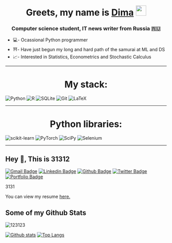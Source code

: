 <h1 align="center">Greets, my name is <a href="https://daniilshat.ru/" target="_blank">Dima</a> 
<img src="https://github.com/blackcater/blackcater/raw/main/images/Hi.gif" height="32"/></h1>
<h3 align="center">Computer science student, IT news writer from Russia 🇷🇺</h3>

* 💻- Ocassional Python programmer
* ⛩️- Have just begun my long and hard path of the samurai at ML and DS
* 📈- Interested in Statistics, Econometrics and Stochastic Calculus

------

<h1 align="center">My stack:</h1> 

![Python](https://img.shields.io/badge/python-3670A0?style=for-the-badge&logo=python&logoColor=ffdd54)
![R](https://img.shields.io/badge/r-%23276DC3.svg?style=for-the-badge&logo=r&logoColor=white)
![SQLite](https://img.shields.io/badge/sqlite-%2307405e.svg?style=for-the-badge&logo=sqlite&logoColor=white)
![Git](https://img.shields.io/badge/git-%23F05033.svg?style=for-the-badge&logo=git&logoColor=white)
![LaTeX](https://img.shields.io/badge/latex-%23008080.svg?style=for-the-badge&logo=latex&logoColor=white)

------

<h1 align="center">Python libraries:</h1> 

![scikit-learn](https://img.shields.io/badge/scikit--learn-%23F7931E.svg?style=for-the-badge&logo=scikit-learn&logoColor=white)
![PyTorch](https://img.shields.io/badge/PyTorch-%23EE4C2C.svg?style=for-the-badge&logo=PyTorch&logoColor=white)
![SciPy](https://img.shields.io/badge/SciPy-%230C55A5.svg?style=for-the-badge&logo=scipy&logoColor=%white)
![Selenium](https://img.shields.io/badge/-selenium-%43B02A?style=for-the-badge&logo=selenium&logoColor=white)


------


## Hey 👋, This is 31312
[![Gmail Badge](https://img.shields.io/badge/-3131-c14438?style=flat&logo=Gmail&logoColor=white&link=mailto:3131)](mailto:3131) 
[![Linkedin Badge](https://img.shields.io/badge/-3131-0072b1?style=flat&logo=Linkedin&logoColor=white&link=https://www.linkedin.com/in/3131/)](https://www.linkedin.com/in/3131/) [![Github Badge](https://img.shields.io/badge/-123123-grey?style=flat&logo=github&logoColor=white&link=https://github.com/123123/)](https://www.github.com/123123/) [![Twitter Badge](https://img.shields.io/badge/-31313-00acee?style=flat&logo=twitter&logoColor=white&link=https://twitter.com/31313/)](https://www.twitter.com/31313/) [![Portfolio Badge](https://img.shields.io/badge/portfolio-web-blue?style=flat&link=32131/)](32131/) <p align='left'>3131</p><p align='left'> You can view my resume <a href='31313 ' target=_blank><u>here</u>.</a></p>
## Some of my Github Stats
<p align=left> <img src=https://komarev.com/ghpvc/?username=123123 alt=123123 /> </p>

[![Github stats](https://github-readme-stats.vercel.app/api?username=123123&show_icons=true&include_all_commits=true)](https://github.com/123123/github-readme-stats)
[![Top Langs](https://github-readme-stats.vercel.app/api/top-langs/?username=123123&layout=compact)](https://github.com/123123/github-readme-stats)
